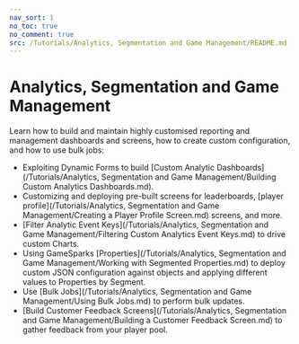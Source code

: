 ```yaml
---
nav_sort: 1
no_toc: true
no_comment: true
src: /Tutorials/Analytics, Segmentation and Game Management/README.md
---
```

# Analytics, Segmentation and Game Management

Learn how to build and maintain highly customised reporting and management dashboards and screens, how to create custom configuration, and how to use bulk jobs:
* Exploiting Dynamic Forms to build [Custom Analytic Dashboards](/Tutorials/Analytics, Segmentation and Game Management/Building Custom Analytics Dashboards.md).
* Customizing and deploying pre-built screens for leaderboards, [player profile](/Tutorials/Analytics, Segmentation and Game Management/Creating a Player Profile Screen.md) screens, and more.
* [Filter Analytic Event Keys](/Tutorials/Analytics, Segmentation and Game Management/Filtering Custom Analytics Event Keys.md) to drive custom Charts.
* Using GameSparks [Properties](/Tutorials/Analytics, Segmentation and Game Management/Working with Segmented Properties.md) to deploy custom JSON configuration against objects and applying different values to Properties by Segment.
* Use [Bulk Jobs](/Tutorials/Analytics, Segmentation and Game Management/Using Bulk Jobs.md) to perform bulk updates.
* [Build Customer Feedback Screens](/Tutorials/Analytics, Segmentation and Game Management/Building a Customer Feedback Screen.md) to gather feedback from your player pool.
